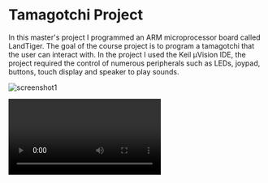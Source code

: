 # Tamagotchi Project

In this master's project I programmed an ARM microprocessor board called LandTiger. The goal of the course project is to program a tamagotchi that the user can interact with. In the project I used the Keil µVision IDE, the project required the control of numerous peripherals such as LEDs, joypad, buttons, touch display and speaker to play sounds.

![screenshot1](/screenshot1.png)

![video](/video.mp4)
